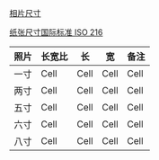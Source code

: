

[相片尺寸](https://zh.wikipedia.org/wiki/%E7%9B%B8%E7%89%87%E5%B0%BA%E5%AF%B8)



[纸张尺寸国际标准 ISO 216](https://zh.wikipedia.org/wiki/ISO_216)

| 照片 | 长宽比 | 长 | 宽 | 备注 |
|--------|--------|--------|--------|--------|
| 一寸 | Cell | Cell | Cell | Cell |
| 两寸 | Cell | Cell | Cell | Cell |
| 五寸 | Cell | Cell | Cell | Cell |
| 六寸 | Cell | Cell | Cell | Cell |
| 八寸 | Cell | Cell | Cell | Cell | 